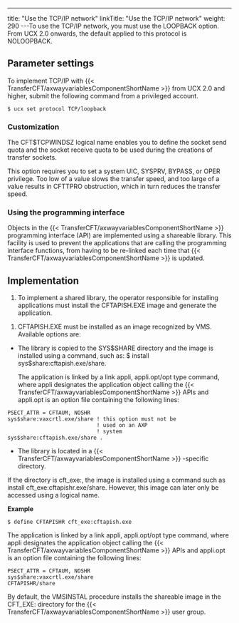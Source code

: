 ---
title: "Use the TCP/IP network"
linkTitle: "Use the TCP/IP network"
weight: 290
---To use the TCP/IP network, you must use the LOOPBACK option. From UCX 2.0 onwards, the default applied to this protocol is NOLOOPBACK.

## Parameter settings

To implement TCP/IP with {{< TransferCFT/axwayvariablesComponentShortName  >}} from UCX 2.0 and higher, submit the following command from a privileged account.

```
$ ucx set protocol TCP/loopback
```

### Customization

The CFT$TCPWINDSZ logical name enables you to define the socket send quota and the socket receive quota to be used during the creations of transfer sockets.

This option requires you to set a system UIC, SYSPRV, BYPASS, or OPER privilege. Too low of a value slows the transfer speed, and too large of a value results in CFTTPRO obstruction, which in turn reduces the transfer speed.

### Using the programming interface

Objects in the {{< TransferCFT/axwayvariablesComponentShortName  >}} programming interface (API) are implemented using a shareable library. This facility is used to prevent the applications that are calling the programming interface functions, from having to be re-linked each time that {{< TransferCFT/axwayvariablesComponentShortName  >}} is updated.

## Implementation

1. To implement a shared library, the operator responsible for installing applications must install the CFTAPISH.EXE image and generate the application.

<!-- -->

1. CFTAPISH.EXE must be installed as an image recognized by VMS. Available options are:

- The library is copied to the SYS$SHARE directory and the image is installed using a command, such as: $ install sys$share:cftapish.exe/share.  
      
    The application is linked by a link appli, appli.opt/opt type command, where appli designates the application object calling the {{< TransferCFT/axwayvariablesComponentShortName >}} APIs and appli.opt is an option file containing the following lines:

```
PSECT_ATTR = CFTAUM, NOSHR
sys$share:vaxcrtl.exe/share ! this option must not be
                            ! used on an AXP
                            ! system
sys$share:cftapish.exe/share .
```

- The library is located in a {{< TransferCFT/axwayvariablesComponentShortName >}} -specific directory.

If the directory is cft_exe:, the image is installed using a command such as install cft_exe:cftapishr.exe/share. However, this image can later only be accessed using a logical name.  

**Example**

```
$ define CFTAPISHR cft_exe:cftapish.exe
```

The application is linked by a link appli, appli.opt/opt type command, where appli designates the application object calling the {{< TransferCFT/axwayvariablesComponentShortName  >}} APIs and appli.opt is an option file containing the following lines:  

```
PSECT_ATTR = CFTAUM, NOSHR
sys$share:vaxcrtl.exe/share
CFTAPISHR/share
```

By default, the VMSINSTAL procedure installs the shareable image in the CFT_EXE: directory for the {{< TransferCFT/axwayvariablesComponentShortName  >}} user group.
